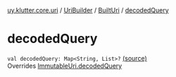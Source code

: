 [uy.klutter.core.uri](../../index.md) / [UriBuilder](../index.md) / [BuiltUri](index.md) / [decodedQuery](.)


# decodedQuery
<code>val decodedQuery: Map<String, List<String>>?</code> [(source)](https://github.com/kohesive/klutter/blob/master/core-jdk6/src/main/kotlin/uy/klutter/core/uri/UriBuilder.kt#L286)<br/>Overrides [ImmutableUri.decodedQuery](../../-immutable-uri/decoded-query.md)


